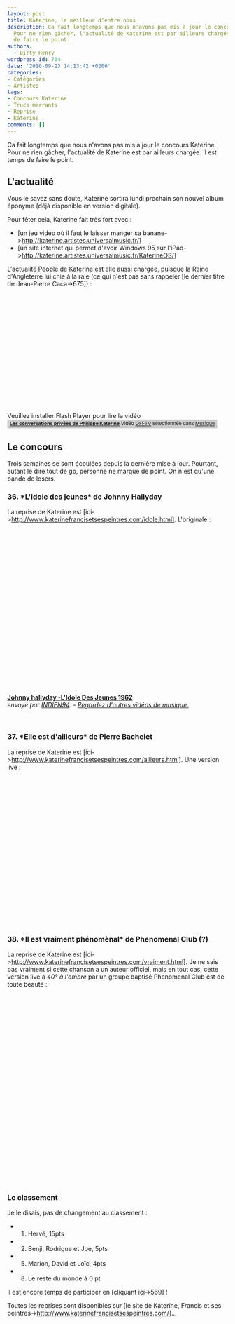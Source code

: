 ```yaml
---
layout: post
title: Katerine, le meilleur d'entre nous
description: Ca fait longtemps que nous n'avons pas mis à jour le concours Katerine.
  Pour ne rien gâcher, l'actualité de Katerine est par ailleurs chargée. Il est temps
  de faire le point.
authors:
  - Dirty Henry
wordpress_id: 704
date: '2010-09-23 14:13:42 +0200'
categories:
- Catégories
- Artistes
tags:
- Concours Katerine
- Trucs marrants
- Reprise
- Katerine
comments: []
---
```

Ca fait longtemps que nous n'avons pas mis à jour le concours Katerine. Pour ne rien gâcher, l'actualité de Katerine est par ailleurs chargée. Il est temps de faire le point.

<h2>L'actualité</h2>

Vous le savez sans doute, Katerine sortira lundi prochain son nouvel album éponyme (déjà disponible en version digitale).

Pour fêter cela, Katerine fait très fort avec :
- [un jeu vidéo où il faut le laisser manger sa banane->http://katerine.artistes.universalmusic.fr/]
- [un site internet qui permet d'avoir Windows 95 sur l'iPad->http://katerine.artistes.universalmusic.fr/KaterineOS/]

L'actualité People de Katerine est elle aussi chargée, puisque la Reine d'Angleterre lui chie à la raie (ce qui n'est pas sans rappeler [le dernier titre de Jean-Pierre Caca->675]) :

<div><object type="application/x-shockwave-flash" data="http://www.wat.tv/swf2/206744nIc0K115163507" width="480" height="270" id="wat_5163507"><param name="movie" value="http://www.wat.tv/swf2/206744nIc0K115163507" /><param name="allowScriptAccess" value="always" /><param name="allowFullScreen" value="true" /><embed width="480" height="270" src="http://www.wat.tv/swf2/206744nIc0K115163507"  allowscriptaccess="always" allowfullscreen="true" />Veuillez installer Flash Player pour lire la vidéo</object></div><div class="watlinks" style="width:480px;font-size:11px; background:#CCCCCC; padding:2px 0 4px 0; text-align: center;"><a target="_blank" class="waturl" href="http://www.wat.tv/video/conversations-privees-philippe-32o6r_2z78r_.html" title="Vidéo Les conversations priv&eacute;es de Philippe Katerine sur wat.tv"><strong>Les conversations privées de Philippe Katerine</strong></a> Vidéo <a class="waturl altuser" href="http://www.wat.tv/OFFTV" title="Retrouvez toutes les vidéos OFFTV sur wat.tv">OFFTV</a> sélectionnée dans <a href="http://www.wat.tv/guide/musique" class="waturl alttheme" title="Toutes les vidéos Musique sont sur wat.tv">Musique</a> </div>

<h2>Le concours</h2>

Trois semaines se sont écoulées depuis la dernière mise à jour. Pourtant, autant le dire tout de go, personne ne marque de point. On n'est qu'une bande de losers.

<h3>36. *L'idole des jeunes* de Johnny Hallyday</h3>

La reprise de Katerine est [ici->http://www.katerinefrancisetsespeintres.com/idole.html]. L'originale :

<object width="500" height="375"><param name="movie" value="http://www.dailymotion.com/swf/video/xuh8q?width=500&theme=default&foreground=%23F7FFFD&highlight=%23FFC300&background=%23171D1B&start=&animatedTitle=&additionalInfos=0&autoPlay=0&hideInfos=0"></param><param name="allowFullScreen" value="true"></param><param name="allowScriptAccess" value="always"></param><embed type="application/x-shockwave-flash" src="http://www.dailymotion.com/swf/video/xuh8q?width=500&theme=default&foreground=%23F7FFFD&highlight=%23FFC300&background=%23171D1B&start=&animatedTitle=&additionalInfos=0&autoPlay=0&hideInfos=0" width="500" height="375" allowfullscreen="true" allowscriptaccess="always"></embed></object><br /><b><a href="http://www.dailymotion.com/video/xuh8q_johnny-hallyday-l-idole-des-jeunes_music">Johnny hallyday -L'Idole Des Jeunes 1962</a></b><br /><i>envoy&eacute; par <a href="http://www.dailymotion.com/INDIEN94">INDIEN94</a>. - <a href="http://www.dailymotion.com/fr/channel/music">Regardez d'autres vid&eacute;os de musique.</a></i>

&nbsp;

<h3>37. *Elle est d'ailleurs* de Pierre Bachelet</h3>

La reprise de Katerine est [ici->http://www.katerinefrancisetsespeintres.com/ailleurs.html]. Une version live :

<object width="500" height="306"><param name="movie" value="http://www.youtube.com/v/H28JwoGQfBU?fs=1&hl=fr_FR"></param><param name="allowFullScreen" value="true"></param><param name="allowscriptaccess" value="always"></param><embed src="http://www.youtube.com/v/H28JwoGQfBU?fs=1&hl=fr_FR" type="application/x-shockwave-flash" allowscriptaccess="always" allowfullscreen="true" width="500" height="306"></embed></object>

&nbsp;

<h3>38. *Il est vraiment phénomènal* de Phenomenal Club (?)</h3>

La reprise de Katerine est [ici->http://www.katerinefrancisetsespeintres.com/vraiment.html]. Je ne sais pas vraiment si cette chanson a un auteur officiel, mais en tout cas, cette version live à *40° à l'ombre* par un groupe baptisé Phenomenal Club est de toute beauté :

<object width="500" height="400"><param name="movie" value="http://www.youtube.com/v/X4cD1w10x_M?fs=1&hl=fr_FR"></param><param name="allowFullScreen" value="true"></param><param name="allowscriptaccess" value="always"></param><embed src="http://www.youtube.com/v/X4cD1w10x_M?fs=1&hl=fr_FR" type="application/x-shockwave-flash" allowscriptaccess="always" allowfullscreen="true" width="500" height="400"></embed></object>

&nbsp;

<h3>Le classement</h3>

Je le disais, pas de changement au classement :

- 1. Hervé, 15pts
- 2. Benji, Rodrigue et Joe, 5pts
- 5. Marion, David et Loïc, 4pts
- 8. Le reste du monde à 0 pt

Il est encore temps de participer en [cliquant ici->569] !

Toutes les reprises sont disponibles sur [le site de Katerine, Francis et ses peintres->http://www.katerinefrancisetsespeintres.com/]...
